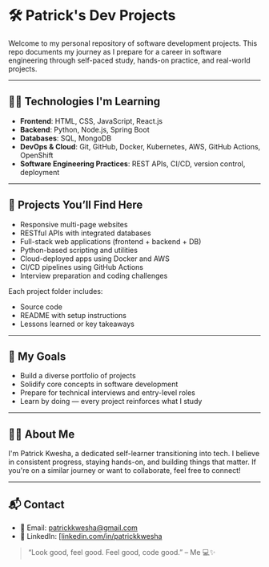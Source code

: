 # 🛠️ Patrick's Dev Projects

Welcome to my personal repository of software development projects. This repo documents my journey as I prepare for a career in software engineering through self-paced study, hands-on practice, and real-world projects.

---

## 👨‍💻 Technologies I'm Learning

- **Frontend**: HTML, CSS, JavaScript, React.js
- **Backend**: Python, Node.js, Spring Boot
- **Databases**: SQL, MongoDB
- **DevOps & Cloud**: Git, GitHub, Docker, Kubernetes, AWS, GitHub Actions, OpenShift
- **Software Engineering Practices**: REST APIs, CI/CD, version control, deployment

---

## 🚀 Projects You’ll Find Here

- Responsive multi-page websites
- RESTful APIs with integrated databases
- Full-stack web applications (frontend + backend + DB)
- Python-based scripting and utilities
- Cloud-deployed apps using Docker and AWS
- CI/CD pipelines using GitHub Actions
- Interview preparation and coding challenges

Each project folder includes:
- Source code
- README with setup instructions
- Lessons learned or key takeaways

---

## 🎯 My Goals

- Build a diverse portfolio of projects
- Solidify core concepts in software development
- Prepare for technical interviews and entry-level roles
- Learn by doing — every project reinforces what I study

---

## 🙋‍♂️ About Me

I'm Patrick Kwesha, a dedicated self-learner transitioning into tech. I believe in consistent progress, staying hands-on, and building things that matter. If you're on a similar journey or want to collaborate, feel free to connect!

---

## 📬 Contact

- 📧 Email: patrickkwesha@gmail.com  
- 💼 LinkedIn: [[linkedin.com/in/patrickkwesha](https://www.linkedin.com/in/patrick-kwesha-156b7825b/)

> “Look good, feel good. Feel good, code good.” – Me 💻✨
